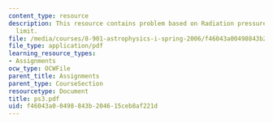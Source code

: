 ```yaml
---
content_type: resource
description: This resource contains problem based on Radiation pressure and the Eddington
  limit.
file: /media/courses/8-901-astrophysics-i-spring-2006/f46043a00498843b204615ceb8af221d_ps3.pdf
file_type: application/pdf
learning_resource_types:
- Assignments
ocw_type: OCWFile
parent_title: Assignments
parent_type: CourseSection
resourcetype: Document
title: ps3.pdf
uid: f46043a0-0498-843b-2046-15ceb8af221d
---
```

